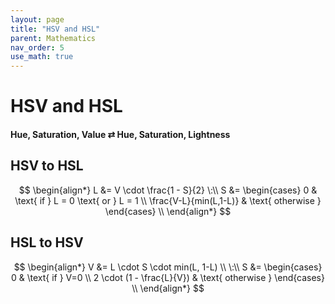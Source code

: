```yaml
---
layout: page
title: "HSV and HSL"
parent: Mathematics
nav_order: 5
use_math: true
---
```


# HSV and HSL
#### Hue, Saturation, Value $\rightleftarrows$ Hue, Saturation, Lightness

## HSV to HSL

$$
\begin{align*}
L &= V \cdot \frac{1 - S}{2}
\:\\
S &= \begin{cases}
0 & \text{ if } L = 0 \text{ or } L = 1 \\
\frac{V-L}{min(L,1-L)} & \text{ otherwise }
\end{cases} \\
\end{align*}
$$

## HSL to HSV

$$
\begin{align*}
V &= L \cdot S \cdot min(L, 1-L) \\
\:\\
S &= \begin{cases}
0 & \text{ if } V=0 \\
2 \cdot (1 - \frac{L}{V}) & \text{ otherwise }
\end{cases} \\
\end{align*}
$$
